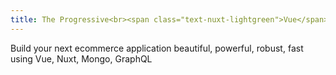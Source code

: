 ```yaml
---
title: The Progressive<br><span class="text-nuxt-lightgreen">Vue</span> Ecommerce<br>
---
```


Build your next ecommerce application beautiful, powerful, robust, fast using Vue, Nuxt, Mongo, GraphQL
